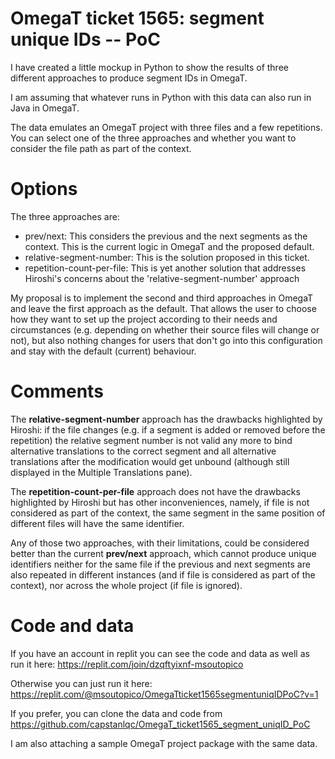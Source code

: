 # OmegaT ticket 1565: segment unique IDs -- PoC

I have created a little mockup in Python to show the results of three different approaches to produce segment IDs in OmegaT.

I am assuming that whatever runs in Python with this data can also run in Java in OmegaT.

The data emulates an OmegaT project with three files and a few repetitions. You can select one of the three approaches and whether you want to consider the file path as part of the context.

# Options

The three approaches are:

+ prev/next: This considers the previous and the next segments as the context. This is the current logic in OmegaT and the proposed default.
+ relative-segment-number: This is the solution proposed in this ticket.
+ repetition-count-per-file: This is yet another solution that addresses Hiroshi's concerns about the 'relative-segment-number' approach

My proposal is to implement the second and third approaches in OmegaT and leave the first approach as the default. That allows the user to choose how they want to set up the project according to their needs and circumstances (e.g. depending on whether their source files will change or not), but also nothing changes for users that don't go into this configuration and stay with the default (current) behaviour.

# Comments

The **relative-segment-number** approach has the drawbacks highlighted by Hiroshi: if the file changes (e.g. if a segment is added or removed before the repetition) the relative segment number is not valid any more to bind alternative translations to the correct segment and all alternative translations after the modification would get unbound (although still displayed in the Multiple Translations pane).

The **repetition-count-per-file** approach does not have the drawbacks highlighted by Hiroshi but has other inconveniences, namely, if file is not considered as part of the context, the same segment in the same position of different files will have the same identifier.

Any of those two approaches, with their limitations, could be considered better than the current **prev/next** approach, which cannot produce unique identifiers neither for the same file if the previous and next segments are also repeated in different instances (and if file is considered as part of the context), nor across the whole project (if file is ignored).

# Code and data

If you have an account in replit you can see the code and data as well as run it here: https://replit.com/join/dzqftyixnf-msoutopico

Otherwise you can just run it here: https://replit.com/@msoutopico/OmegaTticket1565segmentuniqIDPoC?v=1

If you prefer, you can clone the data and code from https://github.com/capstanlqc/OmegaT_ticket1565_segment_uniqID_PoC

I am also attaching a sample OmegaT project package with the same data.
